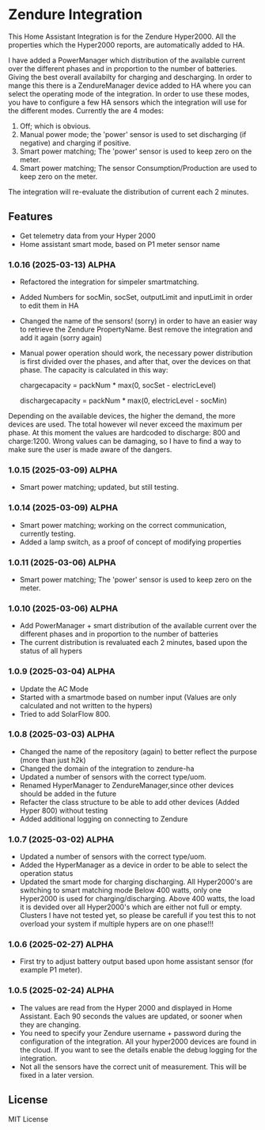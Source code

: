 # Zendure Integration

This Home Assistant Integration is for the Zendure Hyper2000.
All the properties which the Hyper2000 reports, are automatically added to HA.

I have added a PowerManager which distribution of the available current over the different phases and in proportion to the number of batteries. Giving the best overall availabilty for charging and descharging. In order to mange this there is a ZendureManager device added to HA where you can select the operating mode of the integration. In order to use these modes, you have to configure a few HA sensors which the integration will use for the different modes.
Currently the are 4 modes:
1) Off; which is obvious.
2) Manual power mode; the 'power' sensor is used to set discharging (if negative) and charging if positive.
3) Smart power matching; The 'power' sensor is used to keep zero on the meter.
4) Smart power matching; The sensor Consumption/Production are used to keep zero on the meter.

The integration will re-evaluate the distribution of current each 2 minutes.

## Features

- Get telemetry data from your Hyper 2000
- Home assistant smart mode, based on P1 meter sensor name

### 1.0.16 (2025-03-13) ALPHA

- Refactored the integration for simpeler smartmatching.
- Added Numbers for socMin, socSet, outputLimit and inputLimit in order to edit them in HA
- Changed the name of the sensors! (sorry) in order to have an easier way to retrieve the Zendure PropertyName. Best remove the integration and add it again (sorry again)
- Manual power operation should work, the necessary power distribution is first divided over the phases, and after that, over the devices on that phase.
The capacity is calculated in this way:

    chargecapacity = packNum * max(0, socSet - electricLevel)

    dischargecapacity = packNum * max(0, electricLevel - socMin)

Depending on the available devices, the higher the demand, the more devices are used. The total however wil never exceed the maximum per phase. At this moment the values are hardcoded to discharge: 800 and charge:1200. Wrong values can be damaging, so I have to find a way to make sure the user is made aware of the dangers.


### 1.0.15 (2025-03-09) ALPHA

- Smart power matching; updated, but still testing.

### 1.0.14 (2025-03-09) ALPHA

- Smart power matching; working on the correct communication, currently testing.
- Added a lamp switch, as a proof of concept of modifying properties

### 1.0.11 (2025-03-06) ALPHA

- Smart power matching; The 'power' sensor is used to keep zero on the meter.

### 1.0.10 (2025-03-06) ALPHA

- Add PowerManager + smart distribution of the available current over the different phases and in proportion to the number of batteries
- The current distribution is revaluated each 2 minutes, based upon the status of all hypers

### 1.0.9 (2025-03-04) ALPHA

- Update the AC Mode
- Started with a smartmode based on number input (Values are only calculated and not written to the hypers)
- Tried to add SolarFlow 800.

### 1.0.8 (2025-03-03) ALPHA

- Changed the name of the repository (again) to better reflect the purpose (more than just h2k)
- Changed the domain of the integration to zendure-ha
- Updated a number of sensors with the correct type/uom.
- Renamed HyperManager to ZendureManager,since other devices should be added in the future
- Refacter the class structure to be able to add other devices (Added Hyper 800) without testing
- Added additional logging on connecting to Zendure

### 1.0.7 (2025-03-02) ALPHA

- Updated a number of sensors with the correct type/uom.
- Added the HyperManager as a device in order to be able to select the operation status
- Updated the smart mode for charging discharging.
    All Hyper2000's are switching to smart matching mode
    Below 400 watts, only one Hyper2000 is used for charging/discharging. Above 400 watts, the load it is devided over all Hyper2000's which are either not full or empty. Clusters I have not tested yet, so please be carefull if you test this to not overload your system if multiple hypers are on one phase!!!

### 1.0.6 (2025-02-27) ALPHA

- First try to adjust battery output based upon home assistant sensor (for example P1 meter).

### 1.0.5 (2025-02-24) ALPHA

- The values are read from the Hyper 2000 and displayed in Home Assistant. Each 90 seconds the values are updated, or sooner when they are changing.
- You need to specify your Zendure username + password during the configuration of the integration. All your hyper2000 devices are found in the cloud. If you want to see the details enable the debug logging for the integration.
- Not all the sensors have the correct unit of measurement. This will be fixed in a later version.

## License

MIT License
